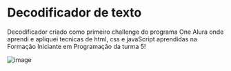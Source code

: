 # Decodificador de texto
Decodificador criado como primeiro challenge do programa One Alura onde aprendi e apliquei tecnicas de html, css e javaScript aprendidas na Formação Iniciante em Programação da turma 5!


![image](https://user-images.githubusercontent.com/110184014/234078495-088374d5-5bc3-4acd-8b00-34ec86c37339.png)
